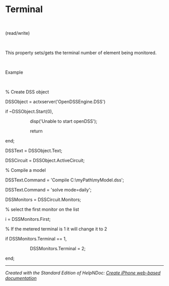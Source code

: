 # Terminal

&nbsp;

(read/write)

&nbsp;

This property sets/gets the terminal number of element being monitored.

&nbsp;

Example

&nbsp;

% Create DSS object

DSSObject = actxserver('OpenDSSEngine.DSS')

if ~DSSObject.Start(0),

&nbsp; &nbsp; &nbsp; &nbsp; &nbsp; &nbsp; &nbsp; &nbsp; &nbsp; &nbsp; disp('Unable to start openDSS');

&nbsp; &nbsp; &nbsp; &nbsp; &nbsp; &nbsp; &nbsp; &nbsp; &nbsp; &nbsp; return

end;

DSSText = DSSObject.Text;

DSSCircuit = DSSObject.ActiveCircuit;

% Compile a model &nbsp; &nbsp; &nbsp; &nbsp;

DSSText.Command = 'Compile C:\\myPath\\myModel.dss';

DSSText.Command = 'solve mode=daily';

DSSMonitors = DSSCircuit.Monitors;

% select the first monitor on the list

i = DSSMonitors.First;

% If the metered terminal is 1 it will change it to 2

if DSSMonitors.Terminal == 1,

&nbsp; &nbsp; &nbsp; &nbsp; &nbsp; &nbsp; &nbsp; &nbsp; &nbsp; &nbsp; DSSMonitors.Terminal = 2;

end;


***
_Created with the Standard Edition of HelpNDoc: [Create iPhone web-based documentation](<https://www.helpndoc.com/feature-tour/iphone-website-generation>)_
